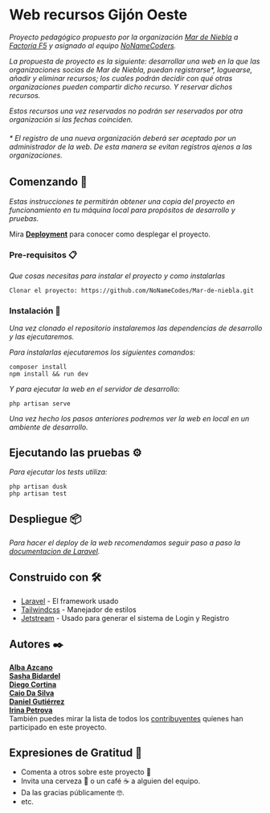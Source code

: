 # Web recursos Gijón Oeste

_Proyecto pedagógico propuesto por la organización [Mar de Niebla](https://mardeniebla.es) a [Factoría F5](https://factoriaf5.org/) y asignado al equipo [NoNameCoders](#autores-✒️)._

_La propuesta de proyecto es la siguiente: desarrollar una web en la que las organizaciones socias de Mar de Niebla, puedan registrarse\*, loguearse, añadir y eliminar recursos; los cuales podrán decidir con qué otras organizaciones pueden compartir dicho recurso. Y reservar dichos recursos._

_Estos recursos una vez reservados no podrán ser reservados por otra organización si las fechas coinciden._

###### _\* El registro de una nueva organización deberá ser aceptado por un administrador de la web. De esta manera se evitan registros ajenos a las organizaciones._

## Comenzando 🚀

_Estas instrucciones te permitirán obtener una copia del proyecto en funcionamiento en tu máquina local para propósitos de desarrollo y pruebas._

Mira **[Deployment](#despliegue-📦)** para conocer como desplegar el proyecto.

### Pre-requisitos 📋

_Que cosas necesitas para instalar el proyecto y como instalarlas_

```
Clonar el proyecto: https://github.com/NoNameCodes/Mar-de-niebla.git
```

### Instalación 🔧

_Una vez clonado el repositorio instalaremos las dependencias de desarrollo y las ejecutaremos._

_Para instalarlas ejecutaremos los siguientes comandos:_

```
composer install
npm install && run dev
```

_Y para ejecutar la web en el servidor de desarrollo:_

```
php artisan serve
```

_Una vez hecho los pasos anteriores podremos ver la web en local en un ambiente de desarrollo._

## Ejecutando las pruebas ⚙️

_Para ejecutar los tests utiliza:_

```
php artisan dusk
php artisan test
```

## Despliegue 📦

_Para hacer el deploy de la web recomendamos seguir paso a paso la [documentacion de Laravel](https://laravel.com/docs/9.x/deployment#main-content)._

## Construido con 🛠️

-   [Laravel](https://laravel.com/) - El framework usado
-   [Tailwindcss](https://tailwindcss.com/) - Manejador de estilos
-   [Jetstream](https://jetstream.laravel.com/2.x/introduction.html) - Usado para generar el sistema de Login y Registro

## Autores ✒️

**[Alba Azcano](https://github.com/Albazcano)** <br>
**[Sasha Bidardel](https://github.com/SashaBidardel)** <br>
**[Diego Cortina](https://github.com/Cortina17)** <br>
**[Caio Da Silva](https://github.com/caiodstx)** <br>
**[Daniel Gutiérrez](https://github.com/DanielgDiaz)** <br>
**[Irina Petrova](https://github.com/irina-p-d)** <br>
También puedes mirar la lista de todos los [contribuyentes](https://github.com/NoNameCodes/Mar-de-niebla/graphs/contributors) quíenes han participado en este proyecto.

<!-- ## Licencia 📄

Este proyecto está bajo la Licencia (Tu Licencia) - mira el archivo [LICENSE.md](LICENSE.md) para detalles -->

## Expresiones de Gratitud 🎁

-   Comenta a otros sobre este proyecto 📢
-   Invita una cerveza 🍺 o un café ☕ a alguien del equipo.
-   Da las gracias públicamente 🤓.
-   etc.
